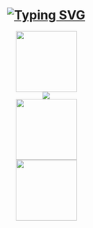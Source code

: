 <h1 align="center"><a href="https://git.io/typing-svg"><img src="https://readme-typing-svg.demolab.com?font=Fira+Code&size=23&pause=1000&color=56BEF7&width=435&lines=%E9%9D%A2%E5%90%91%E5%AF%B9%E8%B1%A1%E9%9D%A2%E5%90%91%E5%90%9B%EF%BC%8C%E4%B8%8D%E8%B4%9F%E4%BB%A3%E7%A0%81%E4%B8%8D%E8%B4%9F%E5%8D%BF" alt="Typing SVG" /></a></h1>

<div align="center"> <img height="137px" src="https://github-readme-stats.vercel.app/api?username=JHoves&hide_title=true&hide_border=true&show_icons=trueline_height=21&text_color=000&icon_color=000&bg_color=0,ea6161,ffc64d,fffc4d,52fa5a&theme=graywhite" /> </div>

<div align="center"> <img src="https://github-readme-stats.vercel.app/api/top-langs/?username=JHoves&hide_title=true&hide_border=true&layout=compact&langs_count=6&text_color=000&icon_color=fff&bg_color=0,52fa5a,4dfcff,c64dff&theme=graywhite" /> </div>




<div align="center"> <img height="137px" src="https://github-readme-stats.vercel.app/api/pin/?username=JHoves&repo=derliderli" /> </div>
<div align="center"> <img height="137px" src="https://github-readme-stats.vercel.app/api/top-langs/?username=JHoves&layout=compact" /> </div>

